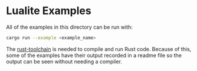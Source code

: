 # Lualite Examples

All of the examples in this directory can be run with:

```sh
cargo run --example <example_name>
```

The [rust-toolchain](https://www.rust-lang.org/tools/install) is needed to compile
and run Rust code.  Because of this, some of the examples have their output recorded
in a readme file so the output can be seen without needing a compiler.

